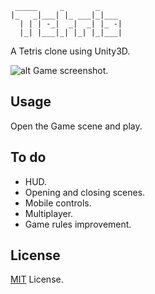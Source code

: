      _____     _       _
    |_   _|___| |_ ___|_|___
      | | | -_|  _|  _| |_ -|
      |_| |___|_| |_| |_|___|

A Tetris clone using Unity3D.

![alt Game screenshot.](https://lh5.googleusercontent.com/PSftgT_a4FrW-4XMBhSZgp8fIo7vMBMHqhcuAvf4fF62IQAK34ouZg)

## Usage

Open the Game scene and play.

## To do

* HUD.
* Opening and closing scenes.
* Mobile controls.
* Multiplayer.
* Game rules improvement.

## License

[MIT](https://www.google.com) License.